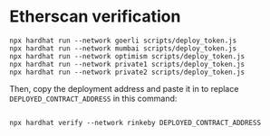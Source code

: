 # Etherscan verification

```shell
npx hardhat run --network goerli scripts/deploy_token.js
npx hardhat run --network mumbai scripts/deploy_token.js
npx hardhat run --network optimism scripts/deploy_token.js
npx hardhat run --network private1 scripts/deploy_token.js
npx hardhat run --network private2 scripts/deploy_token.js

```

Then, copy the deployment address and paste it in to replace `DEPLOYED_CONTRACT_ADDRESS` in this command:

```shell

npx hardhat verify --network rinkeby DEPLOYED_CONTRACT_ADDRESS
```
